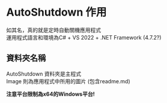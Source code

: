 # AutoShutdown 作用
如其名，真的就是定時自動關機應用程式  
運用程式語言和環境為C# + VS 2022 + .NET Framework (4.7.2?)

## 資料夾名稱
AutoShutdown 資料夾是主程式  
Image 則為應用程式中所用的圖片 (包含readme.md)

**注意平台限制為x64的Windows平台!**
